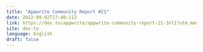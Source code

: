 ```yaml
---
title: "Appwrite Community Report #21"
date: 2022-09-02T17:48:11Z
link: https://dev.to/appwrite/appwrite-community-report-21-3nl1?utm_medium=RSS&utm_source=news.12bit.vn
site: dev.to
language: English
draft: false
---
```

